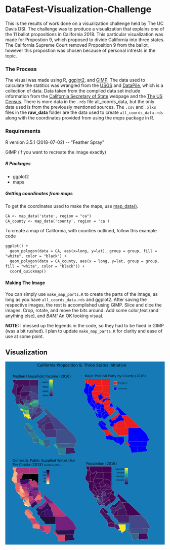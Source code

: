 # DataFest-Visualization-Challenge

This is the results of work done on a visualization challenge held by The UC Davis DSI. The challenge was to produce a visualization that explains one of the 11 ballot propositions in California 2018. This particular visualization was made for Propostion 9, which proposed to divide California into three states. The California Supreme Court removed Proposition 9 from the ballot, however this propostion was chosen because of personal intrests in the topic.

### The Process

The visual was made using R, [ggplot2](https://ggplot2.tidyverse.org/), and [GIMP](https://www.gimp.org/). The data used to calculate the statitics was wrangled from the [USGS](https://waterdata.usgs.gov/ca/nwis/water_use?format=html_table&rdb_compression=file&wu_area=County&wu_year=2015&wu_county=ALL&wu_category=ALL&wu_county_nms=--ALL%2BCounties--&wu_category_nms=--ALL%2BCategories--) and [DataPile](https://www.counties.org/post/datapile), which is a collection of data. Data taken from the compiled data set include information from the [California Secretary of State](https://www.sos.ca.gov/elections/voter-registration/voter-registration-statistics/) webpage and the [The US Census](https://www.census.gov/data/datasets/2016/demo/saipe/2016-state-and-county.html). There is more data in the `.rds` file all_coords_data, but the only data used is from the previously mentioned sources. The `.csv` and `.xlxs` files in the **raw_data** folder are the data used to create `all_coords_data.rds` along with the coordinates provided from using the *maps* package in R.

### Requirements
 
R version 3.5.1 (2018-07-02) -- "Feather Spray"

GIMP (if you want to recreate the image exactly)

##### R Packages 
* ggplot2
* maps

##### Getting coordinates from maps
To get the coordinates used to make the maps, use [map_data()](https://ggplot2.tidyverse.org/reference/map_data.html). 
```
CA <- map_data('state', region = "ca")
CA_county <- map_data('county', region = 'ca')
```
To create a map of California, with counties outlined, follow this example code
```
ggplot() +
  geom_polygon(data = CA, aes(x=long, y=lat), group = group, fill = "white", color = "black") + 
  geom_polygon(data = CA_county, aes(x = long, y=lat, group = group, fill = "white", color = "black")) +
  coord_quickmap()
```
#### Making The Image
You can simply use `make_map_parts.R` to create the parts of the image, as long as you have `all_coords_data.rds` and ggplot2.
After saving the respective images, the rest is accomplished using GIMP. Slice and dice the images. Crop, rotate, and move the bits around. Add some color,text (and anything else), and *BAM!* An OK looking visual.

**NOTE:** I messed up the legends in the code, so they had to be fixed in GIMP (was a bit rushed). I plan to update `make_map_parts.R` for clarity and ease of use at some point.


## Visualization
![](https://github.com/sitaber/DataFest-Visualization-Challenge/blob/master/datafestviz.png)
